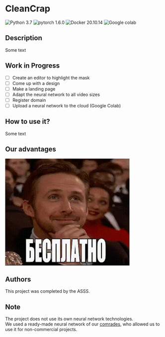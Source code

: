 # CleanCrap

![Python 3.7](https://img.shields.io/badge/python-3.7-green.svg?style=plastic)
![pytorch 1.6.0](https://img.shields.io/badge/pytorch-1.6.1-green.svg?style=plastic)
![Docker 20.10.14](https://img.shields.io/badge/docker-20.10.14-green.svg?style=plastic)
![Google colab](https://img.shields.io/badge/Google%20colabotary----green.svg?style=plastic)

## Description
Some text

## Work in Progress
- [ ] Create an editor to highlight the mask
- [ ] Come up with a design
- [ ] Make a landing page
- [ ] Adapt the neural network to all video sizes
- [ ] Register domain
- [ ] Upload a neural network to the cloud (Google Colab)

## How to use it?
Some text

## Our advantages
<p>
 <img alt="GIF" src="https://github.com/Maxsmile123/Maxsmile123/blob/0b91404cf9b05255b53d927910f3c0c863685099/res/animation.gif"/>
</p>

## Authors
This project was completed by the ASSS.

## Note
The project does not use its own neural network technologies.   
We used a ready-made neural network of our [comrades](https://github.com/MCG-NKU/E2FGVI), who allowed us to use it for non-commercial projects.


